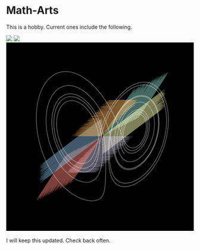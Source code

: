 # Math-Arts
This is a hobby. Current ones include the following.

![](Images/butterfly.png)
![](Images/bangladesh_flag.png)
![](Images/lorentz.png)

I will keep this updated. Check back often.
